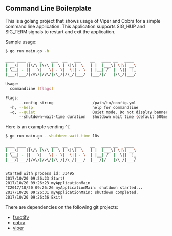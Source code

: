 Command Line Boilerplate
------------------------

This is a golang project that shows usage of Viper and Cobra for a simple command line application. This application 
supports SIG_HUP and SIG_TERM signals to restart and exit the application.


Sample usage:

```bash
$ go run main.go -h

____ ____ _    _    ___  __   ___    __   ____ __   ____
| __\|   ||\/\ |\/\ |  \ | \|\|  \   | |  |___\| \|\| __\
| \__| . ||   \|   \| . \|  \|| . \  | |__| /  |  \||  ]_
|___/|___/|/v\/|/v\/|/\_/|/\_/|___/  |___/|/   |/\_/|___/

Usage:
  commandline [flags]

Flags:
      --config string                 /path/to/config.yml
  -h, --help                          help for commandline
  -q, --quiet                         Quiet mode. Do not display banner messages
      --shutdown-wait-time duration   Shutdown wait time (default 500ms)

```

Here is an example sending `^C`

```bash
$ go run main.go --shutdown-wait-time 10s

____ ____ _    _    ___  __   ___    __   ____ __   ____
| __\|   ||\/\ |\/\ |  \ | \|\|  \   | |  |___\| \|\| __\
| \__| . ||   \|   \| . \|  \|| . \  | |__| /  |  \||  ]_
|___/|___/|/v\/|/v\/|/\_/|/\_/|___/  |___/|/   |/\_/|___/


Started with process id: 33495
2017/10/20 09:26:23 Start!
2017/10/20 09:26:23 myApplicationMain
^C2017/10/20 09:26:26 myApplicationMain: shutdown started...
2017/10/20 09:26:31 myApplicationMain: shutdown completed.
2017/10/20 09:26:36 Exit!
```

There are dependencies on the following git projects:

* [fsnotify](https://github.com/fsnotify/fsnotify)
* [cobra](https://github.com/spf13/cobra)
* [viper](https://github.com/spf13/viper)

